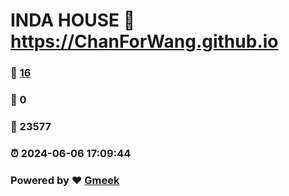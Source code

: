 # INDA HOUSE :link: https://ChanForWang.github.io 
### :page_facing_up: [16](https://ChanForWang.github.io/tag.html) 
### :speech_balloon: 0 
### :hibiscus: 23577 
### :alarm_clock: 2024-06-06 17:09:44 
### Powered by :heart: [Gmeek](https://github.com/Meekdai/Gmeek)
